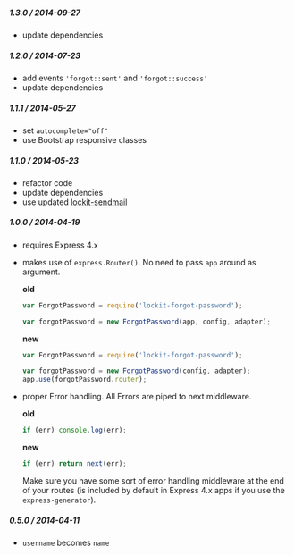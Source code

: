 
##### 1.3.0 / 2014-09-27

- update dependencies

##### 1.2.0 / 2014-07-23

- add events `'forgot::sent'` and `'forgot::success'`
- update dependencies

##### 1.1.1 / 2014-05-27

- set `autocomplete="off"`
- use Bootstrap responsive classes

##### 1.1.0 / 2014-05-23

- refactor code
- update dependencies
- use updated [lockit-sendmail](https://github.com/zeMirco/lockit-sendmail)

##### 1.0.0 / 2014-04-19

- requires Express 4.x
- makes use of `express.Router()`. No need to pass `app` around as argument.

  **old**

  ```js
  var ForgotPassword = require('lockit-forgot-password');

  var forgotPassword = new ForgotPassword(app, config, adapter);
  ```

  **new**

  ```js
  var ForgotPassword = require('lockit-forgot-password');

  var forgotPassword = new ForgotPassword(config, adapter);
  app.use(forgotPassword.router);
  ```

- proper Error handling. All Errors are piped to next middleware.

  **old**

  ```js
  if (err) console.log(err);
  ```

  **new**

  ```js
  if (err) return next(err);
  ```

  Make sure you have some sort of error handling middleware at the end of your
  routes (is included by default in Express 4.x apps if you use the `express-generator`).

##### 0.5.0 / 2014-04-11

- `username` becomes `name`
